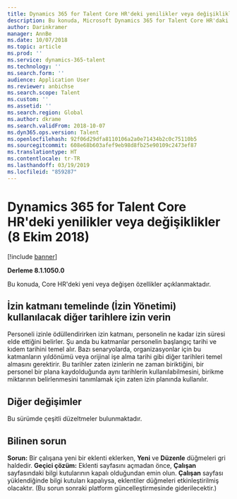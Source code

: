 ```yaml
---
title: Dynamics 365 for Talent Core HR'deki yenilikler veya değişiklikler (1 Ekim 2018)
description: Bu konuda, Microsoft Dynamics 365 for Talent Core HR'daki yeni veya değişen özellikler açıklanmaktadır.
author: Darinkramer
manager: AnnBe
ms.date: 10/07/2018
ms.topic: article
ms.prod: ''
ms.service: dynamics-365-talent
ms.technology: ''
ms.search.form: ''
audience: Application User
ms.reviewer: anbichse
ms.search.scope: Talent
ms.custom: ''
ms.assetid: ''
ms.search.region: Global
ms.author: dkrame
ms.search.validFrom: 2018-10-07
ms.dyn365.ops.version: Talent
ms.openlocfilehash: 92f06d29dfa8110106a2a0e71434b2c0c75110b5
ms.sourcegitcommit: 608e68b603afef9eb98d8fb25e90109c2473ef87
ms.translationtype: HT
ms.contentlocale: tr-TR
ms.lasthandoff: 03/19/2019
ms.locfileid: "859287"
---
```

# <a name="whats-new-or-changed-in-dynamics-365-for-talent-core-hr-october-8-2018"></a>Dynamics 365 for Talent Core HR'deki yenilikler veya değişiklikler (8 Ekim 2018)

[!include [banner](includes/banner.md)]

**Derleme 8.1.1050.0**

Bu konuda, Core HR'deki yeni veya değişen özellikler açıklanmaktadır.

## <a name="allow-other-dates-to-be-used-on-leave-tier-basis-leave-management"></a>İzin katmanı temelinde (İzin Yönetimi) kullanılacak diğer tarihlere izin verin

Personeli izinle ödüllendirirken izin katmanı, personelin ne kadar izin süresi elde ettiğini belirler. Şu anda bu katmanlar personelin başlangıç tarihi ve kıdem tarihini temel alır. Bazı senaryolarda, organizasyonlar için bu katmanların yıldönümü veya orijinal işe alma tarihi gibi diğer tarihleri temel almasını gerektirir. Bu tarihler zaten izinlerin ne zaman biriktiğini, bir personel bir plana kaydolduğunda aynı tarihlerin kullanılabilmesini, birikme miktarının belirlenmesini tanımlamak için zaten izin planında kullanılır. 

## <a name="other-changes"></a>Diğer değişimler
Bu sürümde çeşitli düzeltmeler bulunmaktadır.

## <a name="known-issue"></a>Bilinen sorun

**Sorun:** Bir çalışana yeni bir eklenti eklerken, **Yeni** ve **Düzenle** düğmeleri gri haldedir. **Geçici çözüm:** Eklenti sayfasını açmadan önce, **Çalışan** sayfasındaki bilgi kutularının kapalı olduğundan emin olun. **Çalışan** sayfası yüklendiğinde bilgi kutuları kapalıysa, eklentiler düğmeleri etkinleştirilmiş olacaktır. (Bu sorun sonraki platform güncelleştirmesinde giderilecektir.)
